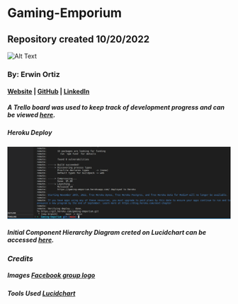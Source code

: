 # Gaming-Emporium

## Repository created 10/20/2022

![Alt Text](https://encrypted-tbn0.gstatic.com/images?q=tbn:ANd9GcTkZLsuPQQsuw_e9nvDQCW_H2-fC4wJav-yNg&usqp=CAU)

### By: Erwin Ortiz

#### [Website](https://https://github.com/eortiz65/Gaming-Emporium) | [GitHub](https://github.com/eortiz65) | [LinkedIn](https://www.linkedin.com/in/erwin-ortiz-54ab13141/)

##### A Trello board was used to keep track of development progress and can be viewed [here](https://trello.com/b/HKU9Fbkb/gaming-emporium).

##### Heroku Deploy

![Alt Text](/Seed/HerokuDeploy.png)

##### Initial Component Hierarchy Diagram creted on Lucidchart can be accessed [here](https://lucid.app/lucidchart/2bd14943-a743-4f61-9455-a19d7b3a2ac5/edit?viewport_loc=-107%2C232%2C1876%2C1083%2C0_0&invitationId=inv_77a99c05-d0ba-4ab0-a6c8-d1bdf97a55fe).

### **_Credits_**

##### Images [Facebook group logo](https://www.facebook.com/Thegamingemporiumtnt/)

##### Tools Used [Lucidchart](https://lucid.app)
